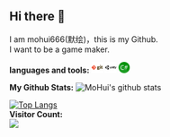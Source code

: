 ## Hi there 👋
I am mohui666(默绘)，this is my Github.<br>
I want to be a game maker.<br>

**languages and tools:** 
<code><img height="20" src="https://raw.githubusercontent.com/github/explore/80688e429a7d4ef2fca1e82350fe8e3517d3494d/topics/git/git.png"></code>
<code><img height="20" src="https://raw.githubusercontent.com/github/explore/80688e429a7d4ef2fca1e82350fe8e3517d3494d/topics/unity/unity.png"></code>
<code><img height="20" src="https://raw.githubusercontent.com/github/explore/80688e429a7d4ef2fca1e82350fe8e3517d3494d/topics/csharp/csharp.png"></code>

**My Github Stats:** 
![MoHui's github stats](https://github-readme-stats.vercel.app/api?username=mohui666&show_icons=true&theme=dracula)

[![Top Langs](https://github-readme-stats.vercel.app/api/top-langs/?username=mohui666)](https://github.com/anuraghazra/github-readme-stats)<br>
**Visitor Count:** <br>
<img src="https://profile-counter.glitch.me/mohui666/count.svg" />
